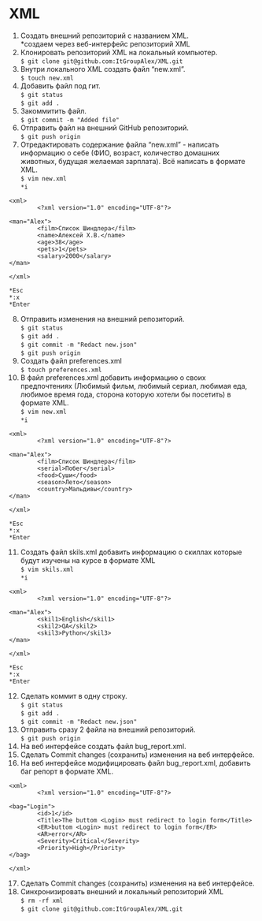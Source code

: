 # XML

 1. Создать внешний репозиторий c названием XML.  
	*создаем через веб-интерфейс репозиторий XML  
 2. Клонировать репозиторий XML на локальный компьютер.  
	`$ git clone git@github.com:ItGroupAlex/XML.git`  
 3. Внутри локального XML создать файл “new.xml”.  
	`$ touch new.xml`  
 4. Добавить файл под гит.  
	`$ git status`  
	`$ git add .`  
 5. Закоммитить файл.  
	`$ git commit -m "Added file"`  
 6. Отправить файл на внешний GitHub репозиторий.  
	`$ git push origin`  
 7. Отредактировать содержание файла “new.xml” - написать информацию о себе (ФИО, возраст, количество домашних животных, будущая желаемая зарплата). Всё написать в формате XML.  
	`$ vim new.xml`  
	`*i`
```
<xml>  
        <?xml version="1.0" encoding="UTF-8"?>  

<man="Alex">  
        <film>Список Шиндлера</film>  
        <name>Алексей Х.В.</name>  
        <age>38</age>  
        <pets>1</pets>  
        <salary>2000</salary>  
</man>  

</xml>  
```
	*Esc  
	*:x  
	*Enter    
 8. Отправить изменения на внешний репозиторий.  
	`$ git status`  
	`$ git add .`  
	`$ git commit -m "Redact new.json"`  
	`$ git push origin`  
 9. Создать файл preferences.xml  
	`$ touch preferences.xml`  
 10. В файл preferences.xml добавить информацию о своих предпочтениях (Любимый фильм, любимый сериал, любимая еда, любимое время года, сторона которую хотели бы посетить) в формате XML.  
	`$ vim new.xml`  
	`*i`  
```
<xml>  
        <?xml version="1.0" encoding="UTF-8"?>  

<man="Alex">  
        <film>Список Шиндлера</film>  
        <serial>Побег</serial>  
        <food>Суши</food>  
        <season>Лето</season>  
        <country>Мальдивы</country>  
</man>  

</xml> 
```
	*Esc  
	*:x  
	*Enter  
 11. Создать файл skils.xml добавить информацию о скиллах которые будут изучены на курсе в формате XML  
	`$ vim skils.xml`  
	`*i`  
```
<xml>  
        <?xml version="1.0" encoding="UTF-8"?>  

<man="Alex">  
        <skil1>English</skil1>  
        <skil2>QA</skil2>  
        <skil3>Python</skil3>  
</man>  

</xml>
```
	*Esc  
	*:x  
	*Enter  
 12. Сделать коммит в одну строку.  
	`$ git status`  
	`$ git add .`  
	`$ git commit -m "Redact new.json"`  
 13. Отправить сразу 2 файла на внешний репозиторий.  
	`$ git push origin`  
 14. На веб интерфейсе создать файл bug_report.xml.  
 15. Сделать Commit changes (сохранить) изменения на веб интерфейсе.  
 16. На веб интерфейсе модифицировать файл bug_report.xml, добавить баг репорт в формате XML.  
```
<xml>  
        <?xml version="1.0" encoding="UTF-8"?>  

<bag="Login">  
        <id>1</id>  
        <Title>The buttom <Login> must redirect to login form</Title>  
        <ER>buttom <Login> must redirect to login form</ER>  
        <AR>error</AR>  
        <Severity>Critical</Severity>  
        <Priority>High</Priority>  
</bag>  

</xml>  
```
 17. Сделать Commit changes (сохранить) изменения на веб интерфейсе.  
 18. Синхронизировать внешний и локальный репозиторий XML  
	`$ rm -rf xml`  
	`$ git clone git@github.com:ItGroupAlex/XML.git`  
